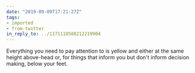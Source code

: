 ```yaml
---
date: "2019-09-09T17:21:27Z"
tags:
- imported
- from-twitter
in_reply_to: ../1171110588212219904
---
```

Everything you need to pay attention to is yellow and either at the same height above-head or, for things that inform you but don't inform decision making, below your feet.
